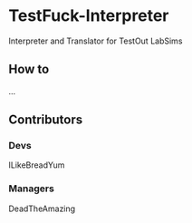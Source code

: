 # TestFuck-Interpreter
Interpreter and Translator for TestOut LabSims
## How to
 ...
## Contributors
### Devs
ILikeBreadYum
### Managers
DeadTheAmazing
